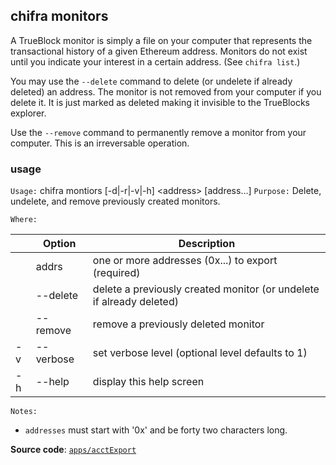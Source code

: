 ## chifra monitors

A TrueBlock monitor is simply a file on your computer that represents the transactional history of a given Ethereum address. Monitors do not exist until you indicate your interest in a certain address. (See `chifra list`.)

You may use the `--delete` command to delete (or undelete if already deleted) an address. The monitor is not removed from your computer if you delete it. It is just marked as deleted making it invisible to the TrueBlocks explorer.

Use the `--remove` command to permanently remove a monitor from your computer. This is an irreversable operation.

### usage

`Usage:`    chifra montiors [-d|-r|-v|-h] &lt;address&gt; [address...]
`Purpose:`  Delete, undelete, and remove previously created monitors.

`Where:`

|     | Option    | Description                                                          |
| --- | --------- | -------------------------------------------------------------------- |
|     | addrs     | one or more addresses (0x...) to export (required)                   |
|     | --delete  | delete a previously created monitor (or undelete if already deleted) |
|     | --remove  | remove a previously deleted monitor                                  |
| -v  | --verbose | set verbose level (optional level defaults to 1)                     |
| -h  | --help    | display this help screen                                             |

`Notes:`

- `addresses` must start with '0x' and be forty two characters long.

**Source code**: [`apps/acctExport`](https://github.com/TrueBlocks/trueblocks-core/tree/master/src/apps/acctExport)
